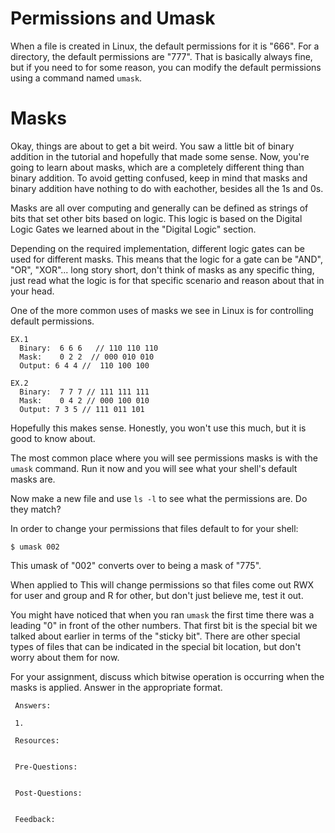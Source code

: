 # Permissions and Umask
When a file is created in Linux, the default permissions for it is "666". For a directory, the default permissions are "777". That is basically always fine, but if you need to for some reason, you can modify the default permissions using a command named ```umask```. 

# Masks

Okay, things are about to get a bit weird. You saw a little bit of binary addition in the tutorial and hopefully that made some sense. Now, you're going to learn about masks, which are a completely different thing than binary addition. To avoid getting confused, keep in mind that masks and binary addition have nothing to do with eachother, besides all the 1s and 0s.

Masks are all over computing and generally can be defined as strings of bits that set other bits based on logic. This logic is based on the Digital Logic Gates we learned about in the "Digital Logic" section.

Depending on the required implementation, different logic gates can be used for different masks. This means that the logic for a gate can be "AND", "OR", "XOR"... long story short, don't think of masks as any specific thing, just read what the logic is for that specific scenario and reason about that in your head. 

One of the more common uses of masks we see in Linux is for controlling default permissions. 

```
EX.1
  Binary:  6 6 6   // 110 110 110 
  Mask:    0 2 2  // 000 010 010
  Output: 6 4 4 //  110 100 100

EX.2
  Binary:  7 7 7 // 111 111 111
  Mask:    0 4 2 // 000 100 010
  Output: 7 3 5 // 111 011 101

```  

Hopefully this makes sense. Honestly, you won't use this much, but it is good to know about.

The most common place where you will see permissions masks is with the ```umask``` command. Run it now and you will see what your shell's default masks are.

Now make a new file and use ```ls -l``` to see what the permissions are. Do they match?

In order to change your permissions that files default to for your shell:

```
$ umask 002
```

This umask of "002" converts over to being a mask of "775". 

When applied to This will change permissions so that files come out RWX for user and group and R for other, but don't just believe me, test it out.

You might have noticed that when you ran ```umask``` the first time there was a leading "0" in front of the other numbers. That first bit is the special bit we talked about earlier in terms of the "sticky bit". There are other special types of files that can be indicated in the special bit location, but don't worry about them for now.  

For your assignment, discuss which bitwise operation is occurring when the masks is applied. Answer in the appropriate format. 

```
 Answers:

 1.

 Resources:
 

 Pre-Questions:


 Post-Questions:


 Feedback:

```